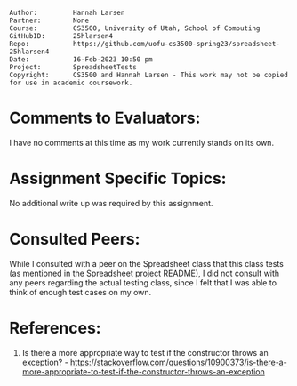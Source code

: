 ﻿```
Author:			Hannah Larsen
Partner:		None
Course:			CS3500, University of Utah, School of Computing
GitHubID:		25hlarsen4
Repo:			https://github.com/uofu-cs3500-spring23/spreadsheet-25hlarsen4
Date:			16-Feb-2023 10:50 pm
Project:	  	SpreadsheetTests
Copyright:		CS3500 and Hannah Larsen - This work may not be copied for use in academic coursework.
```


# Comments to Evaluators:

I have no comments at this time as my work currently stands on its own.

# Assignment Specific Topics:

No additional write up was required by this assignment.

# Consulted Peers:

While I consulted with a peer on the Spreadsheet class that this class tests (as mentioned in the Spreadsheet project README),
I did not consult with any peers regarding the actual testing class, since I felt that I was able to think of enough
test cases on my own.

# References:

1. Is there a more appropriate way to test if the constructor throws an exception? - https://stackoverflow.com/questions/10900373/is-there-a-more-appropriate-to-test-if-the-constructor-throws-an-exception
